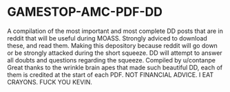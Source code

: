# GAMESTOP-AMC-PDF-DD
A compilation of the most important and most complete DD posts that are in reddit that will be useful during MOASS. Strongly adviced to download these, and read them. Making this depository because reddit will go down or be strongly attacked during the short squeeze. DD will attempt to answer all doubts and questions regarding the squeeze.
Compiled by u/contanpe
Great thanks to the wrinkle brain apes that made such beautiful DD, each of them is credited at the start of each PDF.
NOT FINANCIAL ADVICE. I EAT CRAYONS. FUCK YOU KEVIN.
